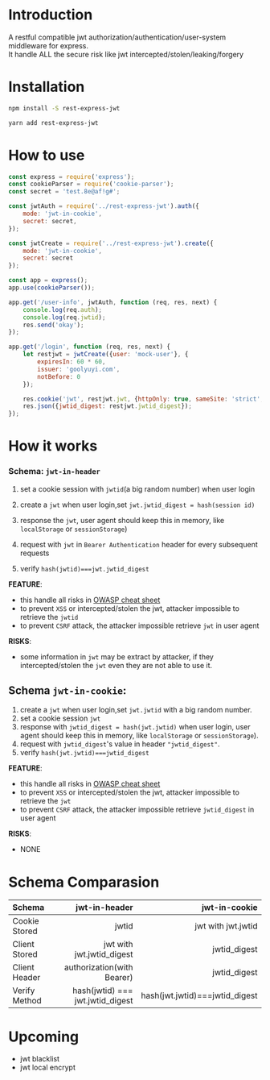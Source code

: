 # Introduction
A restful compatible jwt authorization/authentication/user-system middleware for express.  
It handle ALL the secure risk like jwt intercepted/stolen/leaking/forgery

# Installation
```bash
npm install -S rest-express-jwt
```
```bash
yarn add rest-express-jwt
```
# How to use
```js
const express = require('express');
const cookieParser = require('cookie-parser');
const secret = 'test.8e@af!g#';

const jwtAuth = require('../rest-express-jwt').auth({
    mode: 'jwt-in-cookie',
    secret: secret,
});

const jwtCreate = require('../rest-express-jwt').create({
    mode: 'jwt-in-cookie',
    secret: secret
});

const app = express();
app.use(cookieParser());

app.get('/user-info', jwtAuth, function (req, res, next) {
    console.log(req.auth);
    console.log(req.jwtid);
    res.send('okay');
});

app.get('/login', function (req, res, next) {
    let restjwt = jwtCreate({user: 'mock-user'}, {
        expiresIn: 60 * 60,
        issuer: 'goolyuyi.com',
        notBefore: 0
    });

    res.cookie('jwt', restjwt.jwt, {httpOnly: true, sameSite: 'strict', secure: true});
    res.json({jwtid_digest: restjwt.jwtid_digest});
});
```
# How it works
### Schema: `jwt-in-header`
1. set a cookie session with `jwtid`(a big random number) when user login

2. create a `jwt` when user login,set `jwt.jwtid_digest = hash(session id)`
3. response the `jwt`, user agent should keep this in memory, like `localStorage` or `sessionStorage`)
4. request with `jwt` in `Bearer Authentication` header for every subsequent requests
4. verify `hash(jwtid)===jwt.jwtid_digest`

**FEATURE**:
* this handle all risks in [OWASP cheat sheet](https://github.com/OWASP/CheatSheetSeries/blob/master/cheatsheets/JSON_Web_Token_Cheat_Sheet_for_Java.md)
* to prevent `XSS` or intercepted/stolen the jwt, attacker impossible to retrieve the `jwtid`
* to prevent `CSRF` attack, the attacker impossible retrieve `jwt` in user agent

**RISKS**:
* some information in `jwt` may be extract by attacker, if they intercepted/stolen the `jwt` even they are not able to use it.

## Schema `jwt-in-cookie`:

1. create a `jwt` when user login,set `jwt.jwtid` with a big random number.
2. set a cookie session `jwt`
3. response with `jwtid_digest = hash(jwt.jwtid)` when user login, user agent should keep this in memory, like `localStorage` or `sessionStorage`).
4. request with `jwtid_digest`'s value in header `"jwtid_digest"`.
5. verify `hash(jwt.jwtid)===jwtid_digest`

**FEATURE**:
* this handle all risks in [OWASP cheat sheet](https://github.com/OWASP/CheatSheetSeries/blob/master/cheatsheets/JSON_Web_Token_Cheat_Sheet_for_Java.md)
* to prevent `XSS` or intercepted/stolen the jwt, attacker impossible to retrieve the `jwt`
* to prevent `CSRF` attack, the attacker impossible retrieve `jwtid_digest` in user agent

**RISKS**:
* NONE

# Schema Comparasion
| Schema        |                     jwt-in-header |                  jwt-in-cookie |
|:--------------|----------------------------------:|-------------------------------:|
| Cookie Stored |                             jwtid |             jwt with jwt.jwtid |
| Client Stored |         jwt with jwt.jwtid_digest |                   jwtid_digest |
| Client Header |        authorization(with Bearer) |                   jwtid_digest |
| Verify Method | hash(jwtid) ===  jwt.jwtid_digest | hash(jwt.jwtid)===jwtid_digest |


# Upcoming
* jwt blacklist
* jwt local encrypt
